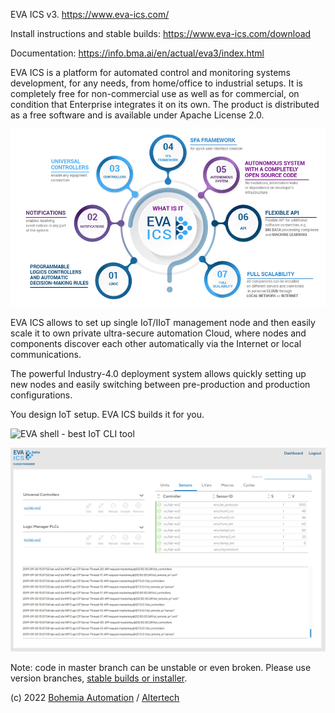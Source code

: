 EVA ICS v3. https://www.eva-ics.com/

Install instructions and stable builds: https://www.eva-ics.com/download

Documentation: https://info.bma.ai/en/actual/eva3/index.html

EVA ICS is a platform for automated control and monitoring systems development,
for any needs, from home/office to industrial setups. It is completely free for
non-commercial use as well as for commercial, on condition that Enterprise
integrates it on its own. The product is distributed as a free software and is
available under Apache License 2.0.

![What is EVA ICS](promo/what-is-eva-ics.png?raw=true "What is EVA ICS")

EVA ICS allows to set up single IoT/IIoT management node and then easily scale
it to own private ultra-secure automation Cloud, where nodes and components
discover each other automatically via the Internet or local communications.

The powerful Industry-4.0 deployment system allows quickly setting up new nodes
and easily switching between pre-production and production configurations.

You design IoT setup. EVA ICS builds it for you.

![EVA shell - best IoT CLI tool](promo/eva-shell.png?raw=true "EVA
shell - best IoT CLI tool")

![Cloud Manager](promo/cloudmanager.png?raw=true "Cloud Manager")

Note: code in master branch can be unstable or even broken. Please use version
branches, [stable builds or installer](https://www.eva-ics.com/download).

(c) 2022 [Bohemia Automation](https://www.bohemia-automation.com/) / [Altertech](https://www.altertech.com/)

